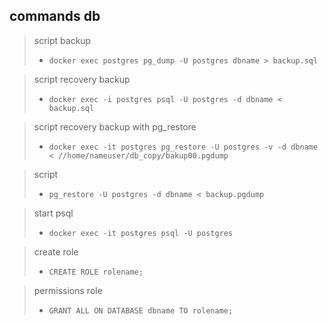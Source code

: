 ## commands db

> script backup
> - `docker exec postgres pg_dump -U postgres dbname > backup.sql`

> script recovery backup
> - `docker exec -i postgres psql -U postgres -d dbname < backup.sql`

> script recovery backup with pg_restore
> - `docker exec -it postgres pg_restore -U postgres -v -d dbname < //home/nameuser/db_copy/bakup00.pgdump`

> script 
> - `pg_restore -U postgres -d dbname < backup.pgdump`

> start psql
> - `docker exec -it postgres psql -U postgres`

> create role
> - `CREATE ROLE rolename;`

> permissions role
> - `GRANT ALL ON DATABASE dbname TO rolename;`
> 
